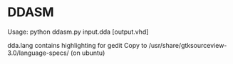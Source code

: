 # DDASM

Usage: python ddasm.py input.dda [output.vhd]

dda.lang contains highlighting for gedit
Copy to /usr/share/gtksourceview-3.0/language-specs/ (on ubuntu)
